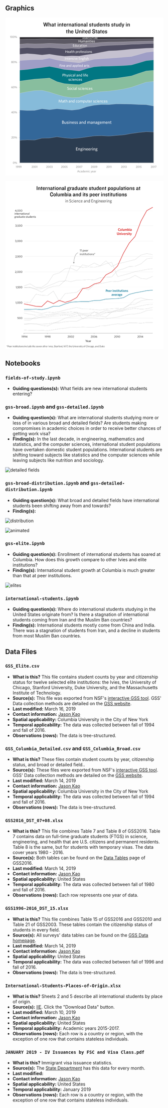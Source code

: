 ## Graphics

![](./img/stacked_fields.jpg)

![](./img/elites.jpg)

## Notebooks

### `fields-of-study.ipynb`

* **Guiding questions(s):** What fields are new international students entering?

### `gss-broad.ipynb` and `gss-detailed.ipynb`

* **Guiding question(s):** What are international students studying more or less of in various broad and detailed fields? Are students making compromises in academic choices in order to receive better chances of getting work visa?
* **Finding(s):** In the last decade, in engineering, mathematics and statistics, and the computer sciences, international student populations have overtaken domestic student populations. International students are shifting toward subjects like statistics and the computer sciences while leaving subjects like nutrition and sociology.

![detailed fields](https://raw.githubusercontent.com/spec-journalism/international-students/master/notebooks/selected_detailed_fields.png)

### `gss-broad-distribution.ipynb` and  `gss-detailed-distribution.ipynb`

* **Guiding question(s):** What broad and detailed fields have international students been shifting away from and towards?
* **Finding(s):**

![distribution](https://raw.githubusercontent.com/spec-journalism/international-students/master/notebooks/stacked_broads.png)

![animated](https://raw.githubusercontent.com/spec-journalism/international-students/master/notebooks/animated-broad-distribution.gif)

### `gss-elite.ipynb`

* **Guiding question(s):** Enrollment of international students has soared at Columbia. How does this growth compare to other Ivies and elite institutions?
* **Finding(s):** International student growth at Columbia is much greater than that at peer institutions.

![elites](https://raw.githubusercontent.com/spec-journalism/international-students/master/notebooks/elites.png)

### `international-students.ipynb`

* **Guiding question(s):** Where do international students studying in the United States originate from? Is there a stagnation of international students coming from Iran and the Muslim Ban countries?
* **Finding(s):** International students mostly come from China and India. There was a stagnation of students from Iran, and a decline in students from most Muslim Ban countries.

## Data Files

### `GSS_Elite.csv`

* **What is this?** This file contains student counts by year and citizenship status for twelve selected elite institutions: the Ivies, the University of Chicago, Stanford University, Duke University, and the Massachusetts Institute of Technology.
* **Source(s):** This file was exported from NSF's [interactive GSS tool](https://ncsesdata.nsf.gov/ids/gss). GSS' Data collection methods are detailed on the [GSS website](https://nsf.gov/statistics/srvygradpostdoc/#sd&tools&micro&profiles&tabs-1).
* **Last modified:** March 16, 2019
* **Contact information:** [Jason Kao](mailto:jason.kao@columbiaspectator.com)
* **Spatial applicability:** Columbia University in the City of New York
* **Temporal applicability:** The data was collected between fall of 1994 and fall of 2016.
* **Observations (rows):** The data is tree-structured.

### `GSS_Columbia_Detailed.csv` and `GSS_Columbia_Broad.csv`

* **What is this?** These files contain student counts by year, citizenship status, and broad or detailed field..
* **Source(s):** These files were exported from NSF's [interactive GSS tool](https://ncsesdata.nsf.gov/ids/gss). GSS' Data collection methods are detailed on the [GSS website](https://nsf.gov/statistics/srvygradpostdoc/#sd&tools&micro&profiles&tabs-1).
* **Last modified:** March 14, 2019
* **Contact information:** [Jason Kao](mailto:jason.kao@columbiaspectator.com)
* **Spatial applicability:** Columbia University in the City of New York
* **Temporal applicability:** The data was collected between fall of 1994 and fall of 2016.
* **Observations (rows):** The data is tree-structured.

### `GSS2016_DST_07+08.xlsx`

* **What is this?** This file combines Table 7 and Table 8 of GSS2016. Table 7 contains data on full-time graduate students (FTGS) in science, engineering, and health that are U.S. citizens and permanent residents. Table 8 is the same, but for students with temporary visas. The data cover years 1980 - 2016.
* **Source(s):** Both tables can be found on the [Data Tables](https://ncsesdata.nsf.gov/gradpostdoc/2016/) page of GSS2016.
* **Last modified:** March 14, 2019
* **Contact information:** [Jason Kao](mailto:jason.kao@columbiaspectator.com)
* **Spatial applicability:** United States
* **Temporal applicability:** The data was collected between fall of 1980 and fall of 2016.
* **Observations (rows):** Each row represents one year of data.

### `GSS1996-2016_DST_15.xlsx`

* **What is this?** This file combines Table 15 of GSS2016 and GSS2010 and Table 21 of GSS2003. These tables contain the citizenship status of students in every field.
* **Source(s):** All surveys' data tables can be found on the [GSS Data homepage](https://nsf.gov/statistics/srvygradpostdoc/#sd&tools&micro&profiles&tabs-2).
* **Last modified:** March 14, 2019
* **Contact information:** [Jason Kao](mailto:jason.kao@columbiaspectator.com)
* **Spatial applicability:** United States
* **Temporal applicability:** The data was collected between fall of 1996 and fall of 2016.
* **Observations (rows):** The data is tree-structured.

### `International-Students-Places-of-Origin.xlsx`

* **What is this?** Sheets 2 and 5 describe all international students by place of origin.
* **Source(s):** [IIE](https://www.iie.org/Research-and-Insights/Open-Doors/Data/International-Students/Places-of-Origin). Click the "Download Data" button.
* **Last modified:** March 10, 2019
* **Contact information:** [Jason Kao](mailto:jason.kao@columbiaspectator.com)
* **Spatial applicability:** United States
* **Temporal applicability:** Academic years 2015-2017.
* **Observations (rows):** Each row is a country or region, with the exception of one row that contains stateless individuals.

### `JANUARY 2019 - IV Issuances by FSC and Visa Class.pdf`

* **What is this?** Immigrant visa issuance statistics.
* **Source(s):** The [State Department](https://travel.state.gov/content/travel/en/legal/visa-law0/visa-statistics/immigrant-visa-statistics/monthly-immigrant-visa-issuances.html) has this data for every month.
* **Last modified:**
* **Contact information:** [Jason Kao](mailto:jason.kao@columbiaspectator.com)
* **Spatial applicability:** United States
* **Temporal applicability:** January 2019
* **Observations (rows):** Each row is a country or region, with the exception of one row that contains stateless individuals.
